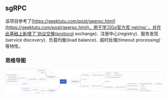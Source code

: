 ## sgRPC

该项目参考了[https://geektutu.com/post/geerpc.html](https://geektutu.com/post/geerpc.html)，用于学习Go官方库`net/rpc`，并在此基础上新增了`协议交换(protocol exchange)`、`注册中心(registry)`、`服务发现(service discovery)`、`负载均衡(load balance)`、`超时处理(timeout processing)`等特性。

### 思维导图

![](https://github.com/LMFrank/sgRPC/blob/main/doc/sgRPC.png)
